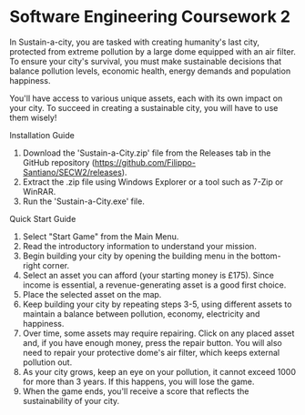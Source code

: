 # Software Engineering Coursework 2

In Sustain-a-city, you are tasked with creating humanity's last city, protected from extreme pollution by a large dome equipped with an air filter. To ensure your city's survival, you must make sustainable decisions that balance pollution levels, economic health, energy demands and population happiness. 

You'll have access to various unique assets, each with its own impact on your city. To succeed in creating a sustainable city, you will have to use them wisely!

Installation Guide
1) Download the 'Sustain-a-City.zip' file from the Releases tab in the GitHub repository (https://github.com/Filippo-Santiano/SECW2/releases).
2) Extract the .zip file using Windows Explorer or a tool such as 7-Zip or WinRAR. 
3) Run the 'Sustain-a-City.exe' file.

Quick Start Guide
1) Select "Start Game" from the Main Menu.
2) Read the introductory information to understand your mission. 
3) Begin building your city by opening the building menu in the bottom-right corner.
4) Select an asset you can afford (your starting money is £175). Since income is essential, a revenue-generating asset is a good first choice.
5) Place the selected asset on the map. 
6) Keep building your city by repeating steps 3-5, using different assets to maintain a balance between pollution, economy, electricity and happiness.
7) Over time, some assets may require repairing. Click on any placed asset and, if you have enough money, press the repair button. You will also need to repair your protective dome's air filter, which keeps external pollution out.
8) As your city grows, keep an eye on your pollution, it cannot exceed 1000 for more than 3 years. If this happens, you will lose the game.
9) When the game ends, you'll receive a score that reflects the sustainability of your city.
